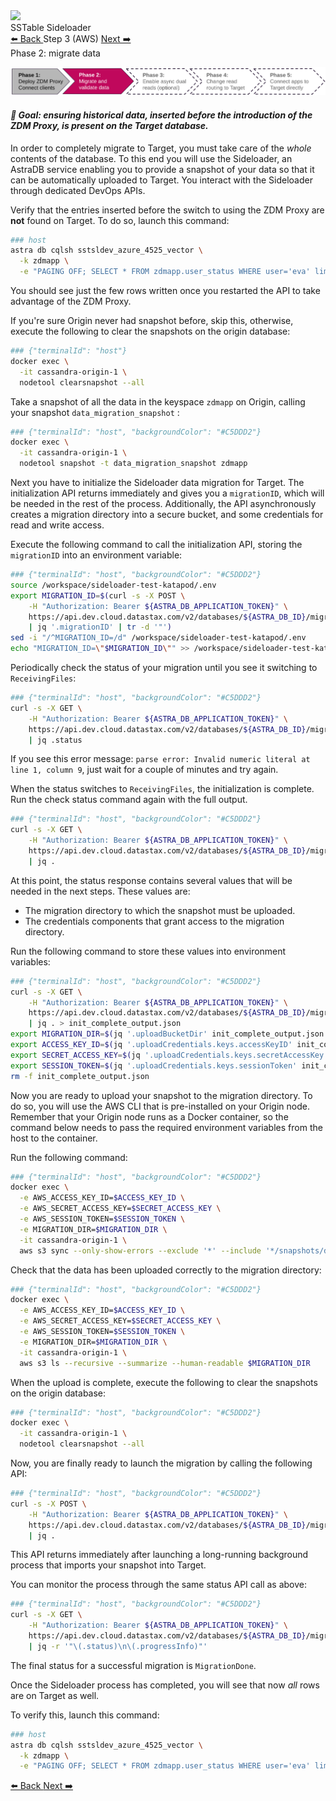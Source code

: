 <!-- TOP -->
<div class="top">
  <img class="scenario-academy-logo" src="https://datastax-academy.github.io/katapod-shared-assets/images/ds-academy-2023.svg" />
  <div class="scenario-title-section">
    <span class="scenario-title">SSTable Sideloader</span>
  </div>
</div>

<!-- NAVIGATION -->
<div id="navigation-top" class="navigation-top">
 <a title="Back" href='command:katapod.loadPage?[{"step":"step2"}]' 
   class="btn btn-dark navigation-top-left">⬅️ Back
 </a>
<span class="step-count">Step 3 (AWS)</span>
 <a title="Next" href='command:katapod.loadPage?[{"step":"step4"}]' 
    class="btn btn-dark navigation-top-right">Next ➡️
  </a>
</div>

<!-- CONTENT -->

<div class="step-title">Phase 2: migrate data</div>

![Phase 2](images/p2.png)

#### _🎯 Goal: ensuring historical data, inserted before the introduction of the ZDM Proxy, is present on the Target database._

In order to completely migrate to Target, you must take care
of the _whole_ contents of the database. To this end
you will use the Sideloader, an AstraDB service enabling you to provide a snapshot of your data so that it can be automatically uploaded to Target. You interact with the Sideloader through dedicated DevOps APIs.

Verify that the entries inserted before the switch to using the ZDM Proxy are **not** found on Target.
To do so, launch this command:

```bash
### host
astra db cqlsh sstsldev_azure_4525_vector \
  -k zdmapp \
  -e "PAGING OFF; SELECT * FROM zdmapp.user_status WHERE user='eva' limit 500;"
```

You should see just the few rows written once you restarted the API to take advantage of the ZDM Proxy.

If you're sure Origin never had snapshot before, skip this, otherwise, execute the following to clear the snapshots on the origin database:
```bash
### {"terminalId": "host"}
docker exec \
  -it cassandra-origin-1 \
  nodetool clearsnapshot --all
```

Take a snapshot of all the data in the keyspace `zdmapp` on Origin, calling your snapshot `data_migration_snapshot` :
```bash
### {"terminalId": "host", "backgroundColor": "#C5DDD2"}
docker exec \
  -it cassandra-origin-1 \
  nodetool snapshot -t data_migration_snapshot zdmapp
```

Next you have to initialize the Sideloader data migration for Target. The initialization API returns immediately and gives you a `migrationID`, which will be needed in the rest of the process.
Additionally, the API asynchronously creates a migration directory into a secure bucket, and some credentials for read and write access.

Execute the following command to call the initialization API, storing the `migrationID` into an environment variable:
```bash
### {"terminalId": "host", "backgroundColor": "#C5DDD2"}
source /workspace/sideloader-test-katapod/.env
export MIGRATION_ID=$(curl -s -X POST \
    -H "Authorization: Bearer ${ASTRA_DB_APPLICATION_TOKEN}" \
    https://api.dev.cloud.datastax.com/v2/databases/${ASTRA_DB_ID}/migrations/initialize \
    | jq '.migrationID' | tr -d '"')
sed -i "/^MIGRATION_ID=/d" /workspace/sideloader-test-katapod/.env
echo "MIGRATION_ID=\"$MIGRATION_ID\"" >> /workspace/sideloader-test-katapod/.env
```

Periodically check the status of your migration until you see it switching to `ReceivingFiles`:
```bash
### {"terminalId": "host", "backgroundColor": "#C5DDD2"}
curl -s -X GET \
    -H "Authorization: Bearer ${ASTRA_DB_APPLICATION_TOKEN}" \
    https://api.dev.cloud.datastax.com/v2/databases/${ASTRA_DB_ID}/migrations/${MIGRATION_ID} \
    | jq .status
```

If you see this error message: `parse error: Invalid numeric literal at line 1, column 9`, just wait for a couple of minutes and try again.

When the status switches to `ReceivingFiles`, the initialization is complete. Run the check status command again with the full output.
```bash
### {"terminalId": "host", "backgroundColor": "#C5DDD2"}
curl -s -X GET \
    -H "Authorization: Bearer ${ASTRA_DB_APPLICATION_TOKEN}" \
    https://api.dev.cloud.datastax.com/v2/databases/${ASTRA_DB_ID}/migrations/${MIGRATION_ID} \
    | jq .
```

At this point, the status response contains several values that will be needed in the next steps.
These values are:
 - The migration directory to which the snapshot must be uploaded.
 - The credentials components that grant access to the migration directory.

Run the following command to store these values into environment variables: 
```bash
### {"terminalId": "host", "backgroundColor": "#C5DDD2"}
curl -s -X GET \
    -H "Authorization: Bearer ${ASTRA_DB_APPLICATION_TOKEN}" \
    https://api.dev.cloud.datastax.com/v2/databases/${ASTRA_DB_ID}/migrations/${MIGRATION_ID} \
    | jq . > init_complete_output.json
export MIGRATION_DIR=$(jq '.uploadBucketDir' init_complete_output.json | tr -d '"')
export ACCESS_KEY_ID=$(jq '.uploadCredentials.keys.accessKeyID' init_complete_output.json | tr -d '"')
export SECRET_ACCESS_KEY=$(jq '.uploadCredentials.keys.secretAccessKey' init_complete_output.json | tr -d '"')
export SESSION_TOKEN=$(jq '.uploadCredentials.keys.sessionToken' init_complete_output.json | tr -d '"')
rm -f init_complete_output.json
```

Now you are ready to upload your snapshot to the migration directory. To do so, you will use the AWS CLI that is pre-installed on your Origin node. Remember that your Origin node runs as a Docker container, so the command below needs to pass the required environment variables from the host to the container.

Run the following command:
```bash
### {"terminalId": "host", "backgroundColor": "#C5DDD2"}
docker exec \
  -e AWS_ACCESS_KEY_ID=$ACCESS_KEY_ID \
  -e AWS_SECRET_ACCESS_KEY=$SECRET_ACCESS_KEY \
  -e AWS_SESSION_TOKEN=$SESSION_TOKEN \
  -e MIGRATION_DIR=$MIGRATION_DIR \
  -it cassandra-origin-1 \
  aws s3 sync --only-show-errors --exclude '*' --include '*/snapshots/data_migration_snapshot*' /var/lib/cassandra/data/ ${MIGRATION_DIR}node1
```

Check that the data has been uploaded correctly to the migration directory:
```bash
### {"terminalId": "host", "backgroundColor": "#C5DDD2"}
docker exec \
  -e AWS_ACCESS_KEY_ID=$ACCESS_KEY_ID \
  -e AWS_SECRET_ACCESS_KEY=$SECRET_ACCESS_KEY \
  -e AWS_SESSION_TOKEN=$SESSION_TOKEN \
  -e MIGRATION_DIR=$MIGRATION_DIR \
  -it cassandra-origin-1 \
  aws s3 ls --recursive --summarize --human-readable $MIGRATION_DIR
```

When the upload is complete, execute the following to clear the snapshots on the origin database:
```bash
### {"terminalId": "host", "backgroundColor": "#C5DDD2"}
docker exec \
  -it cassandra-origin-1 \
  nodetool clearsnapshot --all
```

Now, you are finally ready to launch the migration by calling the following API:
```bash
### {"terminalId": "host", "backgroundColor": "#C5DDD2"}
curl -s -X POST \
    -H "Authorization: Bearer ${ASTRA_DB_APPLICATION_TOKEN}" \
    https://api.dev.cloud.datastax.com/v2/databases/${ASTRA_DB_ID}/migrations/${MIGRATION_ID}/launch \
    | jq .
```

This API returns immediately after launching a long-running background process that imports your snapshot into Target.

You can monitor the process through the same status API call as above:
```bash
### {"terminalId": "host", "backgroundColor": "#C5DDD2"}
curl -s -X GET \
    -H "Authorization: Bearer ${ASTRA_DB_APPLICATION_TOKEN}" \
    https://api.dev.cloud.datastax.com/v2/databases/${ASTRA_DB_ID}/migrations/${MIGRATION_ID} \
    | jq -r '"\(.status)\n\(.progressInfo)"'
```
The final status for a successful migration is `MigrationDone`. 

Once the Sideloader process has completed, you will see that now _all_ rows are
on Target as well.

To verify this, launch this command:

```bash
### host
astra db cqlsh sstsldev_azure_4525_vector \
  -k zdmapp \
  -e "PAGING OFF; SELECT * FROM zdmapp.user_status WHERE user='eva' limit 500;"
```

<!-- NAVIGATION -->
<div id="navigation-bottom" class="navigation-bottom">
 <a title="Back" href='command:katapod.loadPage?[{"step":"step2"}]'
   class="btn btn-dark navigation-bottom-left">⬅️ Back
 </a>
 <a title="Next" href='command:katapod.loadPage?[{"step":"step4"}]'
    class="btn btn-dark navigation-bottom-right">Next ➡️
  </a>
</div>
